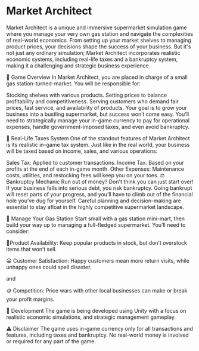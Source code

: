 # Market Architect

Market Architect is a unique and immersive supermarket simulation game where you manage your very own gas station and navigate the complexities of real-world economics. From setting up your market shelves to managing product prices, your decisions shape the success of your business. But it's not just any ordinary simulation; Market Architect incorporates realistic economic systems, including real-life taxes and a bankruptcy system, making it a challenging and strategic business experience.

📖 Game Overview
In Market Architect, you are placed in charge of a small gas station-turned-market. You will be responsible for:

Stocking shelves with various products.
Setting prices to balance profitability and competitiveness.
Serving customers who demand fair prices, fast service, and availability of products.
Your goal is to grow your business into a bustling supermarket, but success won’t come easy. You'll need to strategically manage your in-game currency to pay for operational expenses, handle government-imposed taxes, and even avoid bankruptcy.

💸 Real-Life Taxes System
One of the standout features of Market Architect is its realistic in-game tax system. Just like in the real world, your business will be taxed based on income, sales, and various operations:

Sales Tax: Applied to customer transactions.
Income Tax: Based on your profits at the end of each in-game month.
Other Expenses: Maintenance costs, utilities, and restocking fees will keep you on your toes.
⚖️ Bankruptcy Mechanic
Run out of money? Don't think you can just start over! If your business falls into serious debt, you risk bankruptcy. Going bankrupt will reset parts of your progress, and you’ll have to climb out of the financial hole you’ve dug for yourself. Careful planning and decision-making are essential to stay afloat in the highly competitive supermarket landscape.

🏪 Manage Your Gas Station
Start small with a gas station mini-mart, then build your way up to managing a full-fledged supermarket. You’ll need to consider:

🍫Product Availability:
Keep popular products in stock, but don’t overstock items that won’t sell.

😀 Customer Satisfaction:
Happy customers mean more return visits, while unhappy ones could spell disaster.

and

🪙 Competition:
Price wars with other local businesses can make or break your profit margins.

🔧 Development
The game is being developed using Unity with a focus on realistic economic simulations, and strategic management gameplay.

⚠️ Disclaimer
The game uses in-game currency only for all transactions and features, including taxes and bankruptcy. No real-world money is involved or required for any part of the game.

